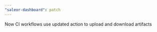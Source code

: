 ```yaml
---
"saleor-dashboard": patch
---
```


Now CI workflows use updated action to upload and download artifacts
